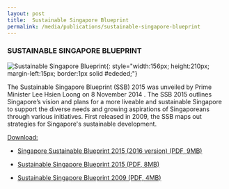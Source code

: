 ```yaml
---
layout: post
title:  Sustainable Singapore Blueprint
permalink: /media/publications/sustainable-singapore-blueprint
---
```


### SUSTAINABLE SINGAPORE BLUEPRINT

![Sustainable Singapore Blueprint](/images/ssb-2015-(2016-version)-cover-page.png "Sustainable Singapore Blueprint"){: style="width:156px; height:210px; margin-left:15px; border:1px solid #ededed;"}

The Sustainable Singapore Blueprint (SSB) 2015 was unveiled by Prime Minister Lee Hsien Loong on 8 November 2014 . The SSB 2015 outlines Singapore’s vision and plans for a more liveable and sustainable Singapore to support the diverse needs and growing aspirations of Singaporeans through various initiatives. First released in 2009, the SSB maps out strategies for Singapore's sustainable development.

<u>Download:</u>

* [<a href="/files/docs/default-source/default-document-library/ssb-2015-(2016-version).pdf" target="_blank">Singapore Sustainable Blueprint 2015 (2016 version) (PDF, 9MB)</a>](/files/docs/default-source/default-document-library/default-document-library/ssb-2015-(2016-version).pdf)

* [<a href="/files/docs/default-source/default-document-library/sustainable-singapore-blueprint-2015.pdf" target="_blank">Sustainable Singapore Blueprint 2015 (PDF, 8MB)</a>](/files/docs/default-source/default-document-library/sustainable-singapore-blueprint-2015.pdf)

* [<a href="/files/docs/default-source/default-document-library/a-lively-and-liveable-singapore-strategies-for-sustainable-growth.pdf" target="_blank">Sustainable Singapore Blueprint 2009 (PDF, 4MB)</a>](/files/docs/default-source/default-document-library/a-lively-and-liveable-singapore-strategies-for-sustainable-growth.pdf)

